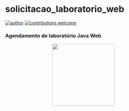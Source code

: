 # solicitacao_laboratorio_web
[![author](https://img.shields.io/badge/author-patrick-red.svg)](https://www.linkedin.com/in/patrick-cavalcante-moraes-a95635179/)
[![contributions welcome](https://img.shields.io/badge/contributions-welcome-brightgreen.svg?style=flat)](https://github.com/PatrickCavalcant)


<h3>Agendamento de laboratório Java Web</h3>
<p align="center">
  <img src="cadaluno.PNG" width="200">
</p>
